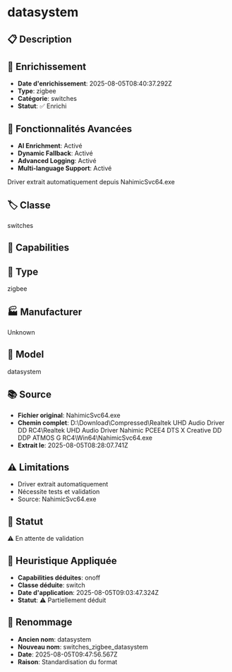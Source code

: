 # datasystem

## 📋 Description

## 🔧 Enrichissement
- **Date d'enrichissement**: 2025-08-05T08:40:37.292Z
- **Type**: zigbee
- **Catégorie**: switches
- **Statut**: ✅ Enrichi

## 🚀 Fonctionnalités Avancées
- **AI Enrichment**: Activé
- **Dynamic Fallback**: Activé
- **Advanced Logging**: Activé
- **Multi-language Support**: Activé

Driver extrait automatiquement depuis NahimicSvc64.exe

## 🏷️ Classe
switches

## 🔧 Capabilities


## 📡 Type
zigbee

## 🏭 Manufacturer
Unknown

## 📱 Model
datasystem

## 📚 Source
- **Fichier original**: NahimicSvc64.exe
- **Chemin complet**: D:\Download\Compressed\Realtek UHD Audio Driver DD RC4\Realtek UHD Audio Driver Nahimic PCEE4 DTS X Creative DD DDP ATMOS G RC4\Win64\NahimicSvc64.exe
- **Extrait le**: 2025-08-05T08:28:07.741Z

## ⚠️ Limitations
- Driver extrait automatiquement
- Nécessite tests et validation
- Source: NahimicSvc64.exe

## 🚀 Statut
⚠️ En attente de validation

## 🧠 Heuristique Appliquée
- **Capabilities déduites**: onoff
- **Classe déduite**: switch
- **Date d'application**: 2025-08-05T09:03:47.324Z
- **Statut**: ⚠️ Partiellement déduit

## 🔄 Renommage
- **Ancien nom**: datasystem
- **Nouveau nom**: switches_zigbee_datasystem
- **Date**: 2025-08-05T09:47:56.567Z
- **Raison**: Standardisation du format
